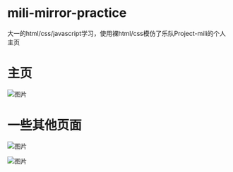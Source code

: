 # mili-mirror-practice
大一的html/css/javascript学习，使用裸html/css模仿了乐队Project-mili的个人主页

# 主页
![图片](https://github.com/10ng1000/mili-mirror-practice/assets/64586167/a412e963-9244-48d4-b757-b36ceaa5a736)

# 一些其他页面
![图片](https://github.com/10ng1000/mili-mirror-practice/assets/64586167/667cc60d-e470-4506-8d47-7ef81f6f7d68)


![图片](https://github.com/10ng1000/mili-mirror-practice/assets/64586167/fc6f065f-b6ea-4fc8-8e18-b1f8c457e8fd)
